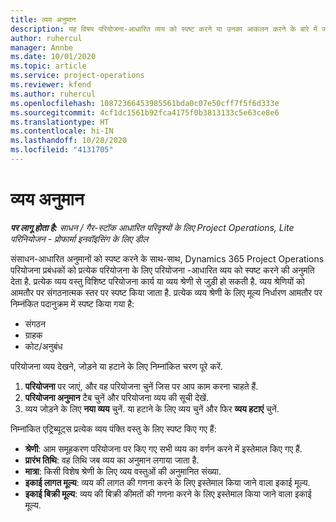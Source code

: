 ```yaml
---
title: व्यय अनुमान
description: यह विषय परियोजना-आधारित व्यय को स्पष्ट करने या उनका आकलन करने के बारे में जानकारी देता है.
author: ruhercul
manager: Annbe
ms.date: 10/01/2020
ms.topic: article
ms.service: project-operations
ms.reviewer: kfend
ms.author: ruhercul
ms.openlocfilehash: 10872366453985561bda0c07e50cff7f5f6d333e
ms.sourcegitcommit: 4cf1dc1561b92fca4175f0b3813133c5e63ce8e6
ms.translationtype: HT
ms.contentlocale: hi-IN
ms.lasthandoff: 10/28/2020
ms.locfileid: "4131705"
---
```

# <a name="expense-estimates"></a>व्यय अनुमान
_**पर लागू होता है:** साधन / गैर-स्टॉक आधारित परिदृश्यों के लिए Project Operations, Lite परिनियोजन - प्रोफार्मा इनवॉइसिंग के लिए डील_

संसाधन-आधारित अनुमानों को स्पष्ट करने के साथ-साथ, Dynamics 365 Project Operations परियोजना प्रबंधकों को प्रत्येक परियोजना के लिए परियोजना -आधारित व्यय को स्पष्ट करने की अनुमति देता है. प्रत्येक व्यय वस्तु विशिष्ट परियोजना कार्य या व्यय श्रेणी से जुड़ी हो सकती है. व्यय श्रेणियों को आमतौर पर संगठनात्मक स्तर पर स्पष्ट किया जाता है. प्रत्येक व्यय श्रेणी के लिए मूल्य निर्धारण आमतौर पर निम्नंकित पदानुक्रम में स्पष्ट किया गया है:

- संगठन
- ग्राहक
- कोट/अनुबंध

परियोजना व्यय देखने, जोड़ने या हटाने के लिए निम्नांकित चरण पूरे करें.

1. **परियोजना** पर जाएं, और वह परियोजना चुनें जिस पर आप काम करना चाहते हैं.
2. **परियोजना अनुमान** टैब चुनें और परियोजना व्यय की सूची देखें.
3. व्यय जोड़ने के लिए **नया व्यय** चुनें. या हटाने के लिए व्यय चुनें और फिर **व्यय हटाएं** चुनें.

निम्नांकित एट्रिब्यूट्स प्रत्येक व्यय पंक्ति वस्तु के लिए स्पष्ट किए गए हैं:

- **श्रेणी**: आम समूहकरण परियोजना पर किए गए सभी व्यय का वर्णन करने में इस्तेमाल किए गए हैं.
- **प्रारंभ तिथि**: वह तिथि जब व्यय का अनुमान लगाया जाता है.
- **मात्रा**: किसी विशेष श्रेणी के लिए व्यय वस्तुओं की अनुमानित संख्या.
- **इकाई लागत मूल्य**: व्यय की लागत की गणना करने के लिए इस्तेमाल किया जाने वाला इकाई मूल्य.
- **इकाई बिक्री मूल्य**: व्यय की बिक्री कीमतों की गणना करने के लिए इस्तेमाल किया जाने वाला इकाई मूल्य.

